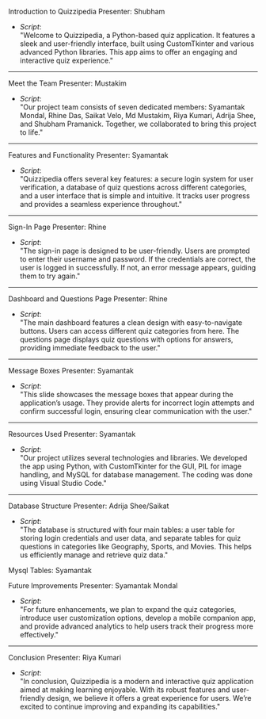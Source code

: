 Introduction to Quizzipedia
Presenter: Shubham
- *Script*:  
  "Welcome to Quizzipedia, a Python-based quiz application. It features a sleek and user-friendly interface, built using CustomTkinter and various advanced Python libraries. This app aims to offer an engaging and interactive quiz experience."

---

Meet the Team
Presenter: Mustakim
- *Script*:  
  "Our project team consists of seven dedicated members: Syamantak Mondal, Rhine Das, Saikat Velo, Md Mustakim, Riya Kumari, Adrija Shee, and Shubham Pramanick. Together, we collaborated to bring this project to life."

---

Features and Functionality
Presenter: Syamantak
- *Script*:  
  "Quizzipedia offers several key features: a secure login system for user verification, a database of quiz questions across different categories, and a user interface that is simple and intuitive. It tracks user progress and provides a seamless experience throughout."

---

Sign-In Page
Presenter: Rhine
- *Script*:  
  "The sign-in page is designed to be user-friendly. Users are prompted to enter their username and password. If the credentials are correct, the user is logged in successfully. If not, an error message appears, guiding them to try again."

---

Dashboard and Questions Page
Presenter: Rhine
- *Script*:  
  "The main dashboard features a clean design with easy-to-navigate buttons. Users can access different quiz categories from here. The questions page displays quiz questions with options for answers, providing immediate feedback to the user."

---

Message Boxes
Presenter: Syamantak
- *Script*:  
  "This slide showcases the message boxes that appear during the application’s usage. They provide alerts for incorrect login attempts and confirm successful login, ensuring clear communication with the user."

---

Resources Used
Presenter: Syamantak
- *Script*:  
  "Our project utilizes several technologies and libraries. We developed the app using Python, with CustomTkinter for the GUI, PIL for image handling, and MySQL for database management. The coding was done using Visual Studio Code."

---

Database Structure
Presenter: Adrija Shee/Saikat
- *Script*:  
  "The database is structured with four main tables: a user table for storing login credentials and user data, and separate tables for quiz questions in categories like Geography, Sports, and Movies. This helps us efficiently manage and retrieve quiz data."

Mysql Tables: Syamantak


Future Improvements
Presenter: Syamantak Mondal
- *Script*:  
  "For future enhancements, we plan to expand the quiz categories, introduce user customization options, develop a mobile companion app, and provide advanced analytics to help users track their progress more effectively."

---

Conclusion
Presenter: Riya Kumari
- *Script*:  
  "In conclusion, Quizzipedia is a modern and interactive quiz application aimed at making learning enjoyable. With its robust features and user-friendly design, we believe it offers a great experience for users. We’re excited to continue improving and expanding its capabilities."
